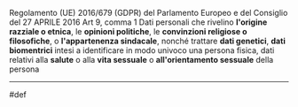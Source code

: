 Regolamento (UE) 2016/679 (GDPR) del Parlamento Europeo e del Consiglio del 27 APRILE 2016
Art 9, comma 1
Dati personali che rivelino **l'origine razziale o etnica**, le **opinioni politiche**, le **convinzioni religiose o filosofiche**, o **l'appartenenza sindacale**, nonché trattare **dati genetici**, **dati biomentrici** intesi a identificare in modo univoco una persona fisica, dati relativi alla **salute** o alla **vita sessuale** o **all'orientamento sessuale** della persona
___
#def 